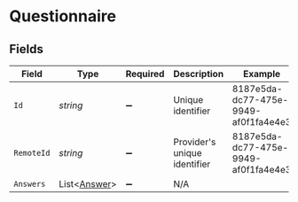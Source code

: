 # Questionnaire


## Fields

| Field                                             | Type                                              | Required                                          | Description                                       | Example                                           |
| ------------------------------------------------- | ------------------------------------------------- | ------------------------------------------------- | ------------------------------------------------- | ------------------------------------------------- |
| `Id`                                              | *string*                                          | :heavy_minus_sign:                                | Unique identifier                                 | 8187e5da-dc77-475e-9949-af0f1fa4e4e3              |
| `RemoteId`                                        | *string*                                          | :heavy_minus_sign:                                | Provider's unique identifier                      | 8187e5da-dc77-475e-9949-af0f1fa4e4e3              |
| `Answers`                                         | List<[Answer](../../Models/Components/Answer.md)> | :heavy_minus_sign:                                | N/A                                               |                                                   |